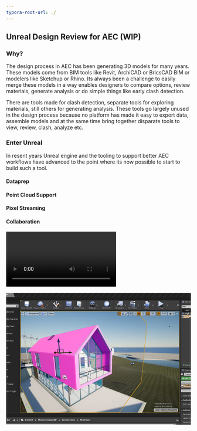 ```yaml
---
typora-root-url: ./
---
```


## Unreal Design Review for AEC (WIP)

### Why?

The design process in AEC has been generating 3D models for many years.  These models come from BIM tools like Revit, ArchiCAD or BricsCAD BIM or modelers like Sketchup or Rhino.    Its always been a challenge to easily merge these models in a way enables designers to compare options, review materials, generate analysis or do simple things like early clash detection.  

There are tools made for clash detection, separate tools for exploring materials, still others for generating  analysis.   These tools go largely unused in the design process because no platform has made it easy to export data, assemble models and at the same time bring together disparate tools to view, review, clash, analyze etc.   

### Enter Unreal

In resent years Unreal engine and the tooling to support better AEC workflows have advanced to the point where its now possible to start to build such a tool. 

#### Dataprep

#### Point Cloud Support

#### Pixel Streaming

#### Collaboration

<video src="/Sectioning.mp4"></video>

![](/Sectioning.png)


